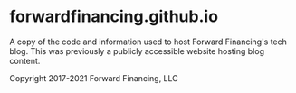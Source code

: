 # forwardfinancing.github.io
A copy of the code and information used to host Forward Financing's tech blog.  This was previously a publicly accessible website hosting blog content.

Copyright 2017-2021 Forward Financing, LLC
